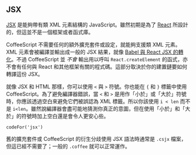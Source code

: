 ## JSX

[JSX](https://facebook.github.io/react/docs/introducing-jsx.html) 是能夠帶有類 XML 元素結構的 JavaScript。雖然初期是為了 [React](https://facebook.github.io/react/) 所設計的，但這並不是一個框架或者函式庫。

CoffeeScript 不需要任何的額外擴充套件或設定，就能夠支援類 XML 元素。XML 元素會被編譯並輸出成一般的 JSX 結果，就像 [Babel 與 React JSX 的轉化](https://babeljs.io/docs/plugins/transform-react-jsx/)。不過 CoffeeScript 並 _不會_ 輸出用以呼叫 `React.createElement` 的函式，亦不會有任何與 React 和其他框架有關的程式碼。這部分取決於你的建置鏈要如何轉譯這份 JSX。

就像 JSX 和 HTML 那樣，你可以使用 `<` 與 `>` 符號。你也能在 `{` 和 `}` 標籤中使用 CoffeeScript。為了避免編譯器錯誤，當 `<` 和 `>` 是用作「小於」或「大於」符號時，你應該透過空白來避免它們被誤認為 XML 標籤。所以你該使用 `i < len` 而不是 `i<len`。雖然說編譯器會盡可能地猜測你真正的意圖，但在使用「小於」和「大於」的符號時加上空白還是會令人更安心些。

```
codeFor('jsx')
```

舊的擴充套件或 CoffeeScript 的衍生分歧使用 JSX 語法時通常是 `.csjx` 檔案，但這已經不需要了；一般的 `.coffee` 就可以正常運作。
